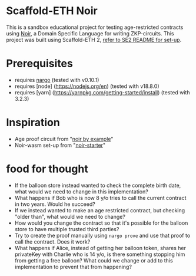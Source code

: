 # Scaffold-ETH Noir

This is a sandbox educational project for testing age-restricted contracts using [Noir](https://noir-lang.org/), a Domain Specific Language for writing ZKP-circuits. This project was built using Scaffold-ETH 2, [refer to SE2 README for set-up](https://github.com/scaffold-eth/scaffold-eth-2#readme).

# Prerequisites
* requires [nargo](https://noir-lang.org/dev/getting_started/nargo_installation) (tested with v0.10.1)
* requires [node] (https://nodejs.org/en) (tested with v18.8.0)
* requires [yarn] (https://yarnpkg.com/getting-started/install) (tested with 3.2.3)

# Inspiration
- Age proof circuit from "[noir by example](https://noir-by-example.org/gadgets/zk-age-verification/)"
- Noir-wasm set-up from "[noir-starter](https://github.com/noir-lang/noir-starter)"

# food for thought
- If the balloon store instead wanted to check the complete birth date, what would we need to change in this implementation?
- What happens if Bob who is now 8 y/o tries to call the current contract in two years. Would he succeed?
- If we instead wanted to make an age restricted contract, but checking "older than", what would we need to change?
- How would you change the contract so that it's possible for the balloon store to have multiple trusted third parties?
- Try to create the proof manually using `nargo prove` and use that proof to call the contract. Does it work?
- What happens if Alice, instead of getting her balloon token, shares her privateKey with Charlie who is 14 y/o, is there something stopping him from getting a free balloon? What could we change or add to this implementation to prevent that from happening?

